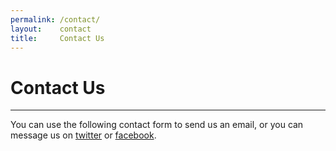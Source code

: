 ```yaml
---
permalink: /contact/
layout:    contact
title:     Contact Us
---
```


# Contact Us
------------

You can use the following contact form to send us an email, or you can message us on [twitter](http://twitter.com/pixelcog) or [facebook](http://facebook.com/pixelcog).
